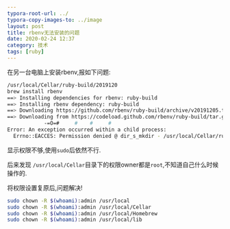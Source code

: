 ```yaml
---
typora-root-url: ../
typora-copy-images-to: ../image
layout: post
title: rbenv无法安装的问题
date: 2020-02-24 12:37
category: 技术
tags: [ruby]
---
```




在另一台电脑上安装rbenv,报如下问题:

```sh
/usr/local/Cellar/ruby-build/2019120
brew install rbenv
==> Installing dependencies for rbenv: ruby-build
==> Installing rbenv dependency: ruby-build
==> Downloading https://github.com/rbenv/ruby-build/archive/v20191205.tar.gz
==> Downloading from https://codeload.github.com/rbenv/ruby-build/tar.gz/v20191205
            -=O=#     #    #     #
Error: An exception occurred within a child process:
  Errno::EACCES: Permission denied @ dir_s_mkdir - /usr/local/Cellar/ruby-build/20191205
```

显示权限不够,使用`sudo`后依然不行.

后来发现 `/usr/local/Cellar`目录下的权限owner都是`root`,不知道自己什么时候操作的.

将权限设置复原后,问题解决!

```sh
sudo chown -R $(whoami):admin /usr/local
sudo chown -R $(whoami):admin /usr/local/Cellar
sudo chown -R $(whoami):admin /usr/local/Homebrew
sudo chown -R $(whoami):admin /usr/local/lib
```



